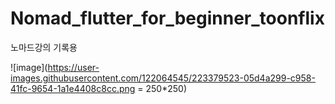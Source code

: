 # Nomad_flutter_for_beginner_toonflix

노마드강의 기록용

![image](https://user-images.githubusercontent.com/122064545/223379523-05d4a299-c958-41fc-9654-1a1e4408c8cc.png = 250*250)
